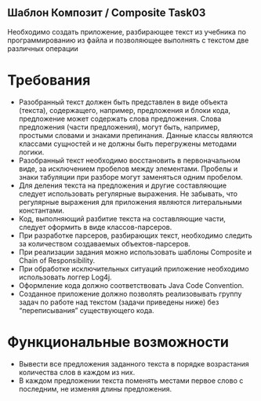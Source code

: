## Шаблон Композит / Composite Task03 ##

Необходимо создать приложение, разбирающее текст из учебника по программированию из файла и позволяющее выполнять с текстом две различных операции

# Требования #

* Разобранный текст должен быть представлен в виде объекта (текста), содержащего, например, предложения и блоки кода, предложение может содержать слова предложения. Слова предложения (части предложения), могут быть, например, простыми словами и знаками препинания. Данные классы являются классами сущностей и не должны быть перегружены методами логики.
* Разобранный текст необходимо восстановить в первоначальном виде, за исключением пробелов между элементами. Пробелы и знаки табуляции при разборе могут заменяться одним пробелом.
* Для деления текста на предложения и другие составляющие следует использовать регулярные выражения. Не забывать, что регулярные выражения для приложения являются литеральными константами.
* Код, выполняющий разбитие текста на составляющие части, следует оформить в виде классов-парсеров.
* При разработке парсеров, разбирающих текст, необходимо следить за количеством создаваемых объектов-парсеров.
* При реализации задания можно использовать шаблоны Composite и Chain of Responsibility.
* При обработке исключительных ситуаций приложение необходимо использовать логгер Log4j.
* Оформление кода должно соответствовать Java Code Convention.
* Созданное приложение должно позволять реализовывать группу задач по работе над текстом (задачи приведены ниже) без “переписывания” существующего кода.

# Функциональные возможности #

* Вывести все предложения заданного текста в порядке возрастания количества слов в каждом из них.
* В каждом предложении текста поменять местами первое слово с последним, не изменяя длины предложения.